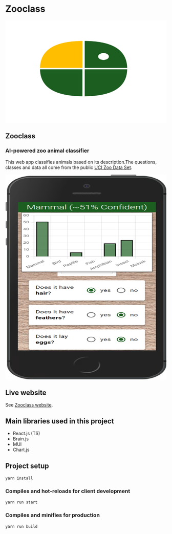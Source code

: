 # Zooclass

<div style="display:flex; flex-direction:column;"><img src="https://github.com/FrederickRoman/zooclass/blob/main/public/android-chrome-512x512.png" alt="Zooclass logo" height="320"/>
</div>

## Zooclass

### AI-powered zoo animal classifier

This web app classifies animals based on its description.The questions, classes and data all come from the public [UCI Zoo Data Set](https://archive.ics.uci.edu/ml/datasets/zoo). 

<div style="display:flex; flex-direction:column;"><img src="https://github.com/FrederickRoman/zooclass/blob/main/docs/mockups/Zooclass_iPhone_5_SE.png" height="640" alt="Zooclass home page phone mockup"/>
</div>

## Live website

See [Zooclass website](https://zooclass.netlify.app).

## Main libraries used in this project

- React.js (TS)
- Brain.js
- MUI
- Chart.js

## Project setup

```
yarn install
```

### Compiles and hot-reloads for client development

```
yarn run start
```

### Compiles and minifies for production

```
yarn run build
```
